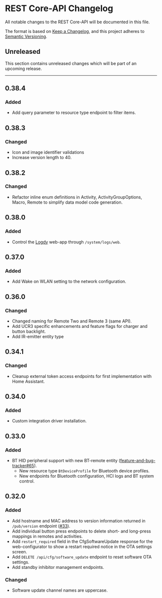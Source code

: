# REST Core-API Changelog
All notable changes to the REST Core-API will be documented in this file.

The format is based on [Keep a Changelog](https://keepachangelog.com/en/1.0.0/),
and this project adheres to [Semantic Versioning](https://semver.org/spec/v2.0.0.html).

## Unreleased

This section contains unreleased changes which will be part of an upcoming release.

---

## 0.38.4
### Added
- Add query parameter to resource type endpoint to filter items.

## 0.38.3
### Changed
- Icon and image identifier validations
- Increase version length to 40.

## 0.38.2
### Changed
- Refactor inline enum definitions in Activity, ActivityGroupOptions, Macro, Remote to simplify data model code generation.

## 0.38.0
### Added
- Control the [Logdy](https://logdy.dev/) web-app through `/system/logs/web`.

## 0.37.0
### Added
- Add Wake on WLAN setting to the network configuration.

## 0.36.0
### Changed
- Changed naming for Remote Two and Remote 3 (same API).
- Add UCR3 specific enhancements and feature flags for charger and button backlight.
- Add IR-emitter entity type

## 0.34.1
### Changed
- Cleanup external token access endpoints for first implementation with Home Assistant.

## 0.34.0
### Added
- Custom integration driver installation.

## 0.33.0
### Added
- BT HID peripheral support with new BT-remote entity ([feature-and-bug-tracker#65](https://github.com/unfoldedcircle/feature-and-bug-tracker/issues/65)).
  - New resource type `BtDeviceProfile` for Bluetooth device profiles.
  - New endpoints for Bluetooth configuration, HCI logs and BT system control.

## 0.32.0
### Added
- Add hostname and MAC address to version information returned in `/pub/version` endpoint ([#33](https://github.com/unfoldedcircle/core-api/issues/33)).
- Add individual button press endpoints to delete short- and long-press mappings in remotes and activities.
- Add `restart_required` field in the CfgSoftwareUpdate response for the web-configurator to show a restart required notice in the OTA settings screen.
- Add `DELETE /api/cfg/software_update` endpoint to reset software OTA settings.
- Add standby inhibitor management endpoints.
### Changed
- Software update channel names are uppercase.

